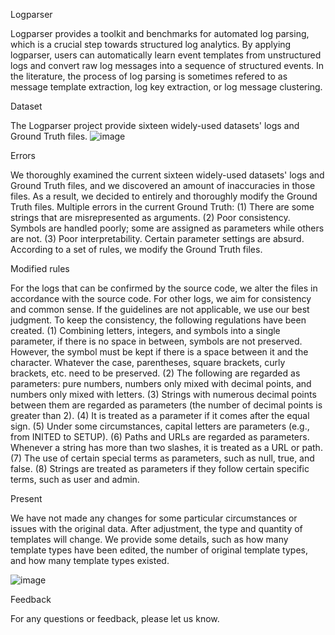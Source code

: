 Logparser

Logparser provides a toolkit and benchmarks for automated log parsing, which is a crucial step towards structured log analytics. By applying logparser, users can automatically learn event templates from unstructured logs and convert raw log messages into a sequence of structured events. In the literature, the process of log parsing is sometimes refered to as message template extraction, log key extraction, or log message clustering.

Dataset

The Logparser project provide sixteen widely-used datasets' logs and Ground Truth files.
![image](https://user-images.githubusercontent.com/24251293/215424237-30ef81df-d123-4d5b-8daf-bf0713a3c50d.png)

Errors

We thoroughly examined the current sixteen widely-used datasets' logs and Ground Truth files, and we discovered an amount of inaccuracies in those files. As a result, we decided to entirely and thoroughly modify the Ground Truth files.
Multiple errors in the current Ground Truth: (1) There are some strings that are misrepresented as arguments. (2) Poor consistency. Symbols are handled poorly; some are assigned as parameters while others are not. (3) Poor interpretability. Certain parameter settings are absurd. According to a set of rules, we modify the Ground Truth files. 

Modified rules

For the logs that can be confirmed by the source code, we alter the files in accordance with the source code. For other logs, we aim for consistency and common sense. If the guidelines are not applicable, we use our best judgment. To keep the consistency, the following regulations have been created. 
(1) Combining letters, integers, and symbols into a single parameter, if there is no space in between, symbols are not preserved. However, the symbol must be kept if there is a space between it and the character. Whatever the case, parentheses, square brackets, curly brackets, etc. need to be preserved. 
(2) The following are regarded as parameters: pure numbers, numbers only mixed with decimal points, and numbers only mixed with letters. 
(3) Strings with numerous decimal points between them are regarded as parameters (the number of decimal points is greater than 2). 
(4) It is treated as a parameter if it comes after the equal sign. 
(5) Under some circumstances, capital letters are parameters (e.g., from INITED to SETUP). 
(6) Paths and URLs are regarded as parameters. Whenever a string has more than two slashes, it is treated as a URL or path. 
(7) The use of certain special terms as parameters, such as null, true, and false. 
(8) Strings are treated as parameters if they follow certain specific terms, such as user and admin.

Present

We have not made any changes for some particular circumstances or issues with the original data. After adjustment, the type and quantity of templates will change. We provide some details, such as how many template types have been edited, the number of original template types, and how many template types existed.

![image](https://user-images.githubusercontent.com/24251293/215428722-941099bc-799c-4f22-bbdd-d2b423b270f8.png)

Feedback

For any questions or feedback, please let us know.
